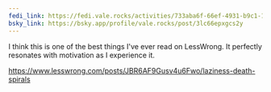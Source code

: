 ```yaml
---
fedi_link: https://fedi.vale.rocks/activities/733aba6f-66ef-4931-b9c1-106d6b5c1f37
bsky_link: https://bsky.app/profile/vale.rocks/post/3lc66epxgcs2y
---
```


I think this is one of the best things I've ever read on LessWrong. It perfectly resonates with motivation as I experience it.

<https://www.lesswrong.com/posts/JBR6AF9Gusv4u6Fwo/laziness-death-spirals>
